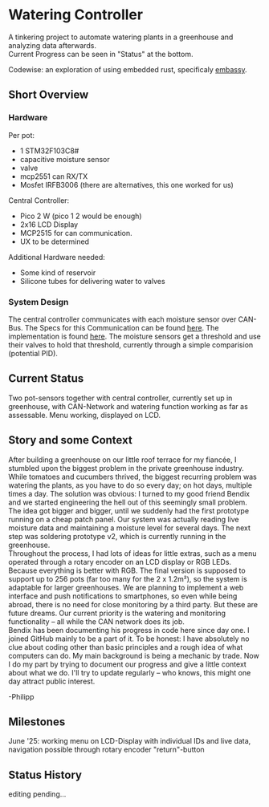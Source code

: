 # Watering Controller
A tinkering project to automate watering plants in a greenhouse and analyzing data afterwards.  
Current Progress can be seen in "Status" at the bottom.

Codewise: an exploration of using embedded rust, specificaly [embassy](https://embassy.dev/).

## Short Overview
### Hardware
Per pot:
  - 1 STM32F103C8# 
  - capacitive moisture sensor
  - valve
  - mcp2551 can RX/TX
  - Mosfet IRFB3006 (there are alternatives, this one worked for us)

Central Controller:
  - Pico 2 W (pico 1 2 would be enough)
  - 2x16 LCD Display
  - MCP2515 for can communication.
  - UX to be determined

Additional Hardware needed:
  - Some kind of reservoir
  - Silicone tubes for delivering water to valves

### System Design
The central controller communicates with each moisture sensor over CAN-Bus.
The Specs for this Communication can be found [here](/can_protocol.md). The implementation is found [here](/can_protocol).
The moisture sensors get a threshold and use their valves to hold that threshold, currently through a simple comparision (potential PID).

## Current Status
Two pot-sensors together with central controller, currently set up in greenhouse, with CAN-Network and watering function working as far as assessable. Menu working, displayed on LCD.

## Story and some Context
After building a greenhouse on our little roof terrace for my fiancée, I stumbled upon the biggest problem in the private greenhouse industry. While tomatoes and cucumbers thrived, the biggest recurring problem was watering the plants, as you have to do so every day; on hot days, multiple times a day.
The solution was obvious: I turned to my good friend Bendix and we started engineering the hell out of this seemingly small problem. The idea got bigger and bigger, until we suddenly had the first prototype running on a cheap patch panel. Our system was actually
reading live moisture data and maintaining a moisture level for several days. The next step was soldering prototype v2, which is currently running in the greenhouse.  
Throughout the process, I had lots of ideas for little extras, such as a menu operated through a rotary encoder on an LCD display or RGB LEDs. Because everything is better with RGB. The final version is supposed to support up to 256 pots (far too many for the 2 x 1.2m²), so the system is adaptable for larger greenhouses. We are planning to implement a
web interface and push notifications to smartphones, so even while being abroad, there is no need for close monitoring by a third party. But these are future dreams. Our current priority is the watering and monitoring functionality – all while the CAN network does its job.  
Bendix has been documenting his progress in code here since day one. I joined GitHub mainly to be a part of it. To be honest: I have absolutely no clue about coding other than basic principles and a rough idea of what computers can do. My main background is being a mechanic by trade. Now I do my part by
trying to document our progress and give a little context about what we do.
I'll try to update regularly – who knows, this might one day attract public interest.  

-Philipp
## Milestones
June '25: working menu on LCD-Display with individual IDs and live data, navigation possible through rotary encoder "return"-button
## Status History
editing pending...

